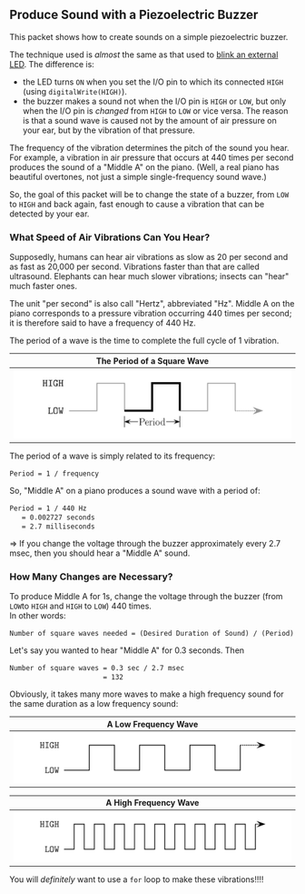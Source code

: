 ## Produce Sound with a Piezoelectric Buzzer  ##

This packet shows how to create sounds on a simple piezoelectric buzzer.

The technique used is *almost* the same as that used to [blink
an external LED](../1-LED/1b-ExternalLED).  The difference is:

* the LED turns `ON` when you set the I/O pin to which its 
connected `HIGH` (using `digitalWrite(HIGH)`).
* the buzzer makes a sound not when the I/O pin is `HIGH` or `LOW`,
but only when the I/O pin is *changed* from `HIGH` to `LOW` or vice versa.
The reason is that a sound wave is caused not by the amount of 
air pressure on your ear, but by the vibration of that pressure.

The frequency of the vibration determines the pitch of the sound you hear. 
For example, a vibration in air pressure that occurs at 440 times per second produces
the sound of a "Middle A" on the piano.  (Well, a real piano has beautiful overtones, 
not just a simple single-frequency sound wave.)

So, the goal of this packet will be to change the state of a buzzer, from 
`LOW` to `HIGH` and back again, fast enough to cause a vibration that can be
detected by your ear.  

### What Speed of Air Vibrations Can You Hear? ###

Supposedly, humans can hear air vibrations as slow as 20 per second and as
fast as 20,000 per second.  Vibrations faster than that are called ultrasound.
Elephants can hear much slower vibrations; insects can "hear"  much faster ones.

The unit "per second" is also call "Hertz", abbreviated "Hz".
Middle A on the piano corresponds to a pressure vibration occurring 440 times 
per second; it is therefore said to have a frequency of 440 Hz.

The period of a wave is the time to complete the full cycle of 1 vibration.  

| The Period of a Square Wave         |
|:-----------------------------------:|
| ![](images/squarewave-labelled.png) |

The period of a wave is simply related to its frequency:

    Period = 1 / frequency

So, "Middle A" on a piano produces a sound wave with a period of:

    Period = 1 / 440 Hz
	   = 0.002727 seconds
	   = 2.7 milliseconds

⇒ If you change the voltage through the buzzer approximately every 2.7 msec, 
then you should hear a "Middle A" sound.

### How Many Changes are Necessary?  ###

To produce Middle A for 1s, change the voltage 
through the buzzer (from `LOW`to `HIGH` and `HIGH` to `LOW`) 440 times.  
In other words:

    Number of square waves needed = (Desired Duration of Sound) / (Period)

Let's say you wanted to hear "Middle A" for 0.3 seconds.  Then

    Number of square waves = 0.3 sec / 2.7 msec
                           = 132

Obviously, it takes many more waves to make a high frequency sound for the same duration
as a low frequency sound:

| A Low Frequency Wave            |
|:-------------------------------:|
| ![](images/squarewave.png)      |

| A High Frequency Wave           |
|:-------------------------------:|
| ![](images/squarewave-fast.png) |

You will *definitely* want to use a `for` loop to make these vibrations!!!!

